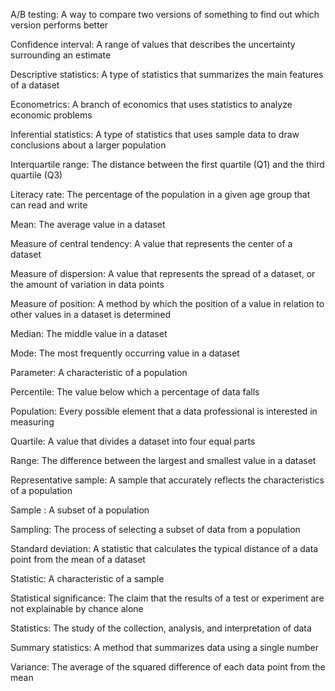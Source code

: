 A/B testing: A way to compare two versions of something to find out which version performs better

Confidence interval: A range of values that describes the uncertainty surrounding an estimate

Descriptive statistics: A type of statistics that summarizes the main features of a dataset

Econometrics: A branch of economics that uses statistics to analyze economic problems

Inferential statistics: A type of statistics that uses sample data to draw conclusions about a larger population

Interquartile range: The distance between the first quartile (Q1) and the third quartile (Q3)

Literacy rate: The percentage of the population in a given age group that can read and write

Mean: The average value in a dataset

Measure of central tendency: A value that represents the center of a dataset

Measure of dispersion: A value that represents the spread of a dataset, or the amount of variation in data points

Measure of position: A method by which the position of a value in relation to other values in a dataset is determined

Median: The middle value in a dataset

Mode: The most frequently occurring value in a dataset

Parameter: A characteristic of a population

Percentile: The value below which a percentage of data falls

Population: Every possible element that a data professional is interested in measuring

Quartile: A value that divides a dataset into four equal parts

Range: The difference between the largest and smallest value in a dataset

Representative sample: A sample that accurately reflects the characteristics of a population

Sample : A subset of a population

Sampling: The process of selecting a subset of data from a population

Standard deviation: A statistic that calculates the typical distance of a data point from the mean of a dataset	

Statistic: A characteristic of a sample

Statistical significance: The claim that the results of a test or experiment are not explainable by chance alone

Statistics: The study of the collection, analysis, and interpretation of data

Summary statistics: A method that summarizes data using a single number

Variance: The average of the squared difference of each data point from the mean
